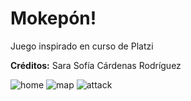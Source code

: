 # Mokepón!
Juego inspirado en curso de Platzi

**Créditos:** Sara Sofía Cárdenas Rodríguez

![home](https://user-images.githubusercontent.com/101780188/210098448-38934152-f6a2-4842-95e6-69dc61138b7b.jpg)
![map](https://user-images.githubusercontent.com/101780188/210098475-f0e6fc4b-f86b-49ed-b185-f46c65918390.jpg)
![attack](https://user-images.githubusercontent.com/101780188/210098494-a133473e-796c-407d-be5d-d4900a048f58.jpg)
